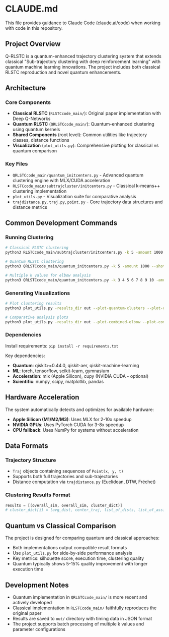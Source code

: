 # CLAUDE.md

This file provides guidance to Claude Code (claude.ai/code) when working with code in this repository.

## Project Overview

Q-RLSTC is a quantum-enhanced trajectory clustering system that extends classical "Sub-trajectory clustering with deep reinforcement learning" with quantum machine learning innovations. The project includes both classical RLSTC reproduction and novel quantum enhancements.

## Architecture

### Core Components

- **Classical RLSTC** (`RLSTCcode_main/`): Original paper implementation with Deep Q-Networks
- **Quantum RLSTC** (`QRLSTCcode_main/`): Quantum-enhanced clustering using quantum kernels
- **Shared Components** (root level): Common utilities like trajectory classes, distance functions
- **Visualization** (`plot_utils.py`): Comprehensive plotting for classical vs quantum comparison

### Key Files

- `QRLSTCcode_main/quantum_initcenters.py` - Advanced quantum clustering engine with MLX/CUDA acceleration
- `RLSTCcode_main/subtrajcluster/initcenters.py` - Classical k-means++ clustering implementation
- `plot_utils.py` - Visualization suite for comparative analysis
- `trajdistance.py`, `traj.py`, `point.py` - Core trajectory data structures and distance metrics

## Common Development Commands

### Running Clustering

```bash
# Classical RLSTC clustering
python3 RLSTCcode_main/subtrajcluster/initcenters.py -k 5 -amount 1000 -subtrajsfile data/subtrajs.pkl -trajsfile data/trajs.pkl

# Quantum RLSTC clustering
python3 QRLSTCcode_main/quantum_initcenters.py -k 5 -amount 1000 --shots 8192 --n-qubits 8

# Multiple k values for elbow analysis
python3 QRLSTCcode_main/quantum_initcenters.py -k 3 4 5 6 7 8 9 10 -amount 1000
```

### Generating Visualizations

```bash
# Plot clustering results
python3 plot_utils.py -results_dir out --plot-quantum-clusters --plot-quantum-elbow

# Comparative analysis plots
python3 plot_utils.py -results_dir out --plot-combined-elbow --plot-combined-silhouette
```

### Dependencies

Install requirements: `pip install -r requirements.txt`

Key dependencies:
- **Quantum**: qiskit>=0.44.0, qiskit-aer, qiskit-machine-learning
- **ML**: torch, tensorflow, scikit-learn, gymnasium
- **Acceleration**: mlx (Apple Silicon), cupy (NVIDIA CUDA - optional)
- **Scientific**: numpy, scipy, matplotlib, pandas

## Hardware Acceleration

The system automatically detects and optimizes for available hardware:

- **Apple Silicon (M1/M2/M3)**: Uses MLX for 2-10x speedup
- **NVIDIA GPUs**: Uses PyTorch CUDA for 3-8x speedup
- **CPU fallback**: Uses NumPy for systems without acceleration

## Data Formats

### Trajectory Structure
- `Traj` objects containing sequences of `Point(x, y, t)`
- Supports both full trajectories and sub-trajectories
- Distance computation via `trajdistance.py` (Euclidean, DTW, Fréchet)

### Clustering Results Format
```python
results = [(overall_sim, overall_sim, cluster_dict)]
# cluster_dict[i] = [avg_dist, center_traj, list_of_dists, list_of_assigned_subtrajs]
```

## Quantum vs Classical Comparison

The project is designed for comparing quantum and classical approaches:

- Both implementations output compatible result formats
- Use `plot_utils.py` for side-by-side performance analysis
- Key metrics: silhouette score, execution time, clustering quality
- Quantum typically shows 5-15% quality improvement with longer execution time

## Development Notes

- Quantum implementation in `QRLSTCcode_main/` is more recent and actively developed
- Classical implementation in `RLSTCcode_main/` faithfully reproduces the original paper
- Results are saved to `out/` directory with timing data in JSON format
- The project supports batch processing of multiple k values and parameter configurations